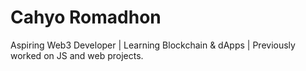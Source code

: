# Cahyo Romadhon
Aspiring Web3 Developer | Learning Blockchain & dApps | Previously worked on JS and web projects.
